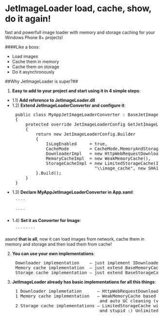 JetImageLoader load, cache, show, do it again!
================

fast and powerfull image loader with memory and storage caching for your Windows Phone 8+ projects!

####Like a boss:
* Load images
* Cache them in memory
* Cache them on storage
* Do it asynchronously

##Why JetImageLoader is super?##

1) __Easy to add to your project and start using it in 4 simple steps__:
* 1.1) __Add reference to JetImageLoader.dll__
* 1.2) __Extend JetImageLoaderConverter and configure it__:
<pre>
    public class MyAppJetImageLoaderConverter : BaseJetImageLoaderConverter
    {
        protected override JetImageLoaderConfig GetJetImageLoaderConfig()
        {
            return new JetImageLoaderConfig.Builder
            {
                IsLogEnabled     = true,
                CacheMode        = CacheMode.MemoryAndStorageCache,
                DownloaderImpl   = new HttpWebRequestDownloader(),
                MemoryCacheImpl  = new WeakMemoryCache<string, Stream>(),
                StorageCacheImpl = new LimitedStorageCache(IsolatedStorageFile.GetUserStoreForApplication(), 
                                   "\\image_cache", new SHA1CacheFileNameGenerator(), 1024 * 1024 * 10), // == 10 MB
            }.Build();
        }
    }
</pre>
* 1.3) __Declare MyAppJetImageLoaderConverter in App.xaml__:
<pre>
    ````<Application.Resources>
        <myApp:MyAppJetImageLoaderConverter x:Key="JetImageLoaderConverter"/>
    </Application.Resources>````
</pre>

* 1.4) __Set it as Converter for Image__:
<pre>
    ````<Image Source="{Binding UserAvatarUrl, Converter={StaticResource MyAppJetImageLoaderConverter}}"/>````
</pre>

aaand __that is all__, now it can load images from network, cache them in memory and storage and then load them from cache!

2) __You can use your own implementations__:
<pre>
    Downloader implementation    — just implement IDownloader interface
    Memory cache implementation  — just extend BaseMemoryCache abstract class
    Storage cache implementation — just extend BaseStorageCache abstract class
</pre>

3) __JetImageLoader already has basic implementations for all this things__:
<pre>
    1 Downloader implemetation      — HttpWebRequestDownloader based on HttpWebRequest class
    1 Memory cache implementation   — WeakMemoryCache based on ConditionalWeakTable with weak references
                                     and auto GC cleaning (very cool)
    2 Storage cache implementations — LimitedStorageCache with configurable limit in bytes to store on disk
                                     and stupid :) UnlimitedStorageCache implementation
</pre>
